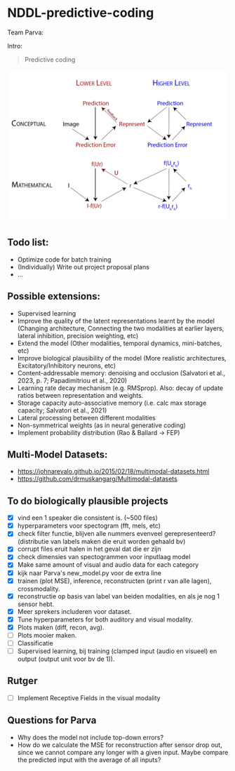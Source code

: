 # NDDL-predictive-coding
Team Parva:

Intro: 
> Predictive coding


![image info](./predcode_scheme-02.jpg)



## Todo list:
- Optimize code for batch training
- (Individually) Write out project proposal plans
- ...  

## Possible extensions:
- Supervised learning
- Improve the quality of the latent representations learnt by the model (Changing architecture, Connecting the two modalities at earlier layers, lateral inhibition, precision weighting, etc)
- Extend the model (Other modalities, temporal dynamics, mini-batches, etc)
- Improve biological plausibility of the model (More realistic architectures, Excitatory/Inhibitory neurons, etc)
- Content-addressable memory: denoising and occlusion (Salvatori et al., 2023, p. 7; Papadimitriou et al., 2020)
- Learning rate decay mechanism (e.g. RMSprop). Also: decay of update ratios between representation and weights. 
- Storage capacity auto-associative memory (i.e. calc max storage capacity; Salvatori et al., 2021)
- Lateral processing between different modalities
- Non-symmetrical weights (as in neural generative coding)
- Implement probability distribution (Rao & Ballard -> FEP)


## Multi-Model Datasets:
- https://johnarevalo.github.io/2015/02/18/multimodal-datasets.html
- https://github.com/drmuskangarg/Multimodal-datasets

## To do biologically plausible projects
- [x] vind een 1 speaker die consistent is. (~500 files)
- [x] hyperparameters voor spectogram (fft, mels, etc)
- [x] check filter functie, blijven alle nummers evenveel gerepresenteerd? (distributie van labels maken die eruit worden gehaald bv)
- [x] corrupt files eruit halen in het geval dat die er zijn
- [x] check dimensies van spectogrammen voor inputlaag model
- [x] Make same amount of visual and audio data for each category
- [x] kijk naar Parva's new_model.py voor de extra line
- [x] trainen (plot MSE), inference, reconstructen (print r van alle lagen), crossmodality.
- [x] reconstructie op basis van label van beiden modalities, en als je nog 1 sensor hebt.
- [x] Meer sprekers includeren voor dataset.
- [x] Tune hyperparameters for both auditory and visual modality.
- [x] Plots maken (diff, recon, avg).
- [ ] Plots mooier maken.
- [ ] Classificatie
- [ ] Supervised learning, bij training (clamped input (audio en visueel) en output (output unit voor bv de 1)).

## Rutger
- [ ] Implement Receptive Fields in the visual modality

## Questions for Parva
- Why does the model not include top-down errors?
- How do we calculate the MSE for reconstruction after sensor drop out, since we cannot compare any longer with a given input. Maybe compare the predicted input with the average of all inputs?

